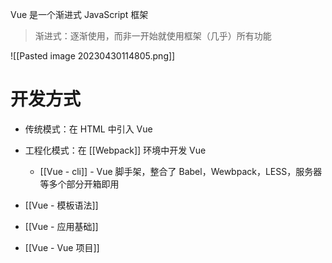 Vue 是一个渐进式 JavaScript 框架

> 渐进式：逐渐使用，而非一开始就使用框架（几乎）所有功能

![[Pasted image 20230430114805.png]]

# 开发方式

- 传统模式：在 HTML 中引入 Vue
- 工程化模式：在 [[Webpack]] 环境中开发 Vue
	- [[Vue - cli]] - Vue 脚手架，整合了 Babel，Wewbpack，LESS，服务器等多个部分开箱即用

- [[Vue - 模板语法]]
- [[Vue - 应用基础]]
- [[Vue - Vue 项目]]